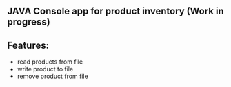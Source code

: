 ## JAVA Console app for product inventory (Work in progress)
## Features:
- read products from file
- write product to file 
- remove product from file 